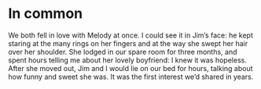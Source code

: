 In common
=========
We both fell in love with Melody at once. I could see it in Jim’s face: he kept staring at the many rings on her fingers and at the way she swept her hair over her shoulder. She lodged in our spare room for three months, and spent hours telling me about her lovely boyfriend: I knew it was hopeless. After she moved out, Jim and I would lie on our bed for hours, talking about how funny and sweet she was. It was the first interest we’d shared in years.